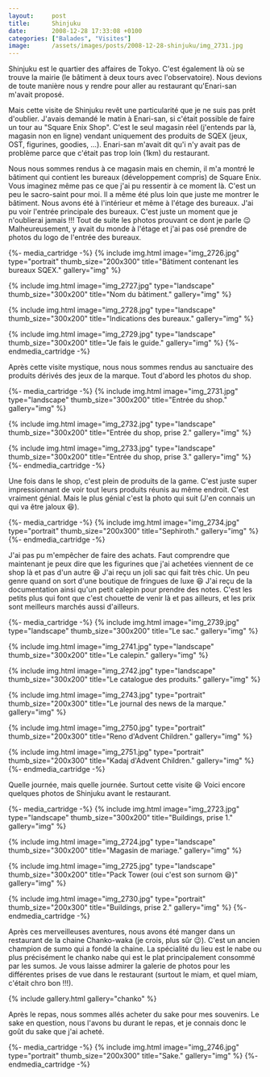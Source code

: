 ```yaml
---
layout:     post
title:      Shinjuku
date:       2008-12-28 17:33:08 +0100
categories: ["Balades", "Visites"]
image:      /assets/images/posts/2008-12-28-shinjuku/img_2731.jpg
---
```


Shinjuku est le quartier des affaires de Tokyo. C'est également là où se trouve la mairie (le bâtiment à deux tours
avec l'observatoire). Nous devions de toute manière nous y rendre pour aller au restaurant qu'Enari-san m'avait
proposé.

<!--more-->

Mais cette visite de Shinjuku revêt une particularité que je ne suis pas prêt d'oublier. J'avais demandé le matin à
Enari-san, si c'était possible de faire un tour au "Square Enix Shop". C'est le seul magasin réel (j'entends par
là, magasin non en ligne) vendant uniquement des produits de SQEX (jeux, OST, figurines, goodies, ...). Enari-san
m'avait dit qu'i n'y avait pas de problème parce que c'était pas trop loin (1km) du restaurant.

Nous nous sommes rendus à ce magasin mais en chemin, il m'a montré le bâtiment qui contient les bureaux
(développement compris) de Square Enix. Vous imaginez même pas ce que j'ai pu ressentir à ce moment là. C'est un
peu le sacro-saint pour moi. Il a même été plus loin que juste me montrer le bâtiment. Nous avons été à l'intérieur
et même à l'étage des bureaux. J'ai pu voir l'entrée principale des bureaux. C'est juste un moment que je
n'oublierai jamais !!! Tout de suite les photos prouvant ce dont je parle :wink: Malheureusement, y avait du monde
à l'étage et j'ai pas osé prendre de photos du logo de l'entrée des bureaux.

{%- media_cartridge -%}
{% include img.html
    image="img_2726.jpg"
    type="portrait"
    thumb_size="200x300"
    title="Bâtiment contenant les bureaux SQEX."
    gallery="img"
%}

{% include img.html
    image="img_2727.jpg"
    type="landscape"
    thumb_size="300x200"
    title="Nom du bâtiment."
    gallery="img"
%}

{% include img.html
    image="img_2728.jpg"
    type="landscape"
    thumb_size="300x200"
    title="Indications des bureaux."
    gallery="img"
%}

{% include img.html
    image="img_2729.jpg"
    type="landscape"
    thumb_size="300x200"
    title="Je fais le guide."
    gallery="img"
%}
{%- endmedia_cartridge -%}

Après cette visite mystique, nous nous sommes rendus au sanctuaire des produits dérivés des jeux de la marque. Tout
d'abord les photos du shop.

{%- media_cartridge -%}
{% include img.html
    image="img_2731.jpg"
    type="landscape"
    thumb_size="300x200"
    title="Entrée du shop."
    gallery="img"
%}

{% include img.html
    image="img_2732.jpg"
    type="landscape"
    thumb_size="300x200"
    title="Entrée du shop, prise 2."
    gallery="img"
%}

{% include img.html
    image="img_2733.jpg"
    type="landscape"
    thumb_size="300x200"
    title="Entrée du shop, prise 3."
    gallery="img"
%}
{%- endmedia_cartridge -%}

Une fois dans le shop, c'est plein de produits de la game. C'est juste super impressionnant de voir tout leurs
produits réunis au même endroit. C'est vraiment génial. Mais le plus génial c'est la photo qui suit (J'en connais
un qui va être jaloux :laughing:).

{%- media_cartridge -%}
{% include img.html
    image="img_2734.jpg"
    type="portrait"
    thumb_size="200x300"
    title="Sephiroth."
    gallery="img"
%}
{%- endmedia_cartridge -%}

J'ai pas pu m'empêcher de faire des achats. Faut comprendre que maintenant je peux dire que les figurines que j'ai
achetées viennent de ce shop là et pas d'un autre :laughing: J'ai reçu un joli sac qui fait très chic. Un peu genre
quand on sort d'une boutique de fringues de luxe :laughing: J'ai reçu de la documentation ainsi qu'un petit calepin
pour prendre des notes. C'est les petits plus qui font que c'est chouette de venir là et pas ailleurs, et les prix
sont meilleurs marchés aussi d'ailleurs.

{%- media_cartridge -%}
{% include img.html
    image="img_2739.jpg"
    type="landscape"
    thumb_size="300x200"
    title="Le sac."
    gallery="img"
%}

{% include img.html
    image="img_2741.jpg"
    type="landscape"
    thumb_size="300x200"
    title="Le calepin."
    gallery="img"
%}

{% include img.html
    image="img_2742.jpg"
    type="landscape"
    thumb_size="300x200"
    title="Le catalogue des produits."
    gallery="img"
%}

{% include img.html
    image="img_2743.jpg"
    type="portrait"
    thumb_size="200x300"
    title="Le journal des news de la marque."
    gallery="img"
%}

{% include img.html
    image="img_2750.jpg"
    type="portrait"
    thumb_size="200x300"
    title="Reno d'Advent Children."
    gallery="img"
%}

{% include img.html
    image="img_2751.jpg"
    type="portrait"
    thumb_size="200x300"
    title="Kadaj d'Advent Children."
    gallery="img"
%}
{%- endmedia_cartridge -%}

Quelle journée, mais quelle journée. Surtout cette visite :laughing: Voici encore quelques photos de Shinjuku avant
le restaurant.

{%- media_cartridge -%}
{% include img.html
    image="img_2723.jpg"
    type="landscape"
    thumb_size="300x200"
    title="Buildings, prise 1."
    gallery="img"
%}

{% include img.html
    image="img_2724.jpg"
    type="landscape"
    thumb_size="300x200"
    title="Magasin de mariage."
    gallery="img"
%}

{% include img.html
    image="img_2725.jpg"
    type="landscape"
    thumb_size="300x200"
    title="Pack Tower (oui c'est son surnom :laughing:)"
    gallery="img"
%}

{% include img.html
    image="img_2730.jpg"
    type="portrait"
    thumb_size="200x300"
    title="Buildings, prise 2."
    gallery="img"
%}
{%- endmedia_cartridge -%}

Après ces merveilleuses aventures, nous avons été manger dans un restaurant de la chaine Chanko-waka (je crois,
plus sûr :wink:). C'est un ancien champion de sumo qui a fondé la chaine. La spécialité du lieu est le nabe ou
plus précisément le chanko nabe qui est le plat principalement consommé par les sumos. Je vous laisse admirer la
galerie de photos pour les différentes prises de vue dans le restaurant (surtout le miam, et quel miam, c'était
chro bon !!!).

{% include gallery.html gallery="chanko" %}

Après le repas, nous sommes allés acheter du sake pour mes souvenirs. Le sake en question, nous l'avons bu durant
le repas, et je connais donc le goût du sake que j'ai acheté.

{%- media_cartridge -%}
{% include img.html
    image="img_2746.jpg"
    type="portrait"
    thumb_size="200x300"
    title="Sake."
    gallery="img"
%}
{%- endmedia_cartridge -%}
